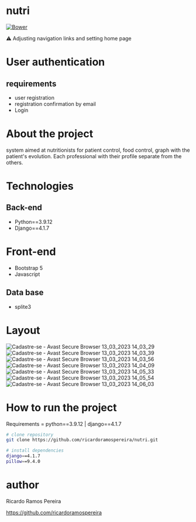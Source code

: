 # nutri
[![Bower](https://img.shields.io/bower/l/django)](https://github.com/ricardoramospereira/nutri/blob/main/LICENSE)

⚠️ Adjusting navigation links and setting home page

# User authentication
## requirements
* user registration
* registration confirmation by email
* Login

# About the project
system aimed at nutritionists for patient control, food control, graph with the patient's evolution.
Each professional with their profile separate from the others.

# Technologies
## Back-end
* Python==3.9.12
* Django==4.1.7

# Front-end
* Bootstrap 5
* Javascript

## Data base
* splite3

# Layout

![Cadastre-se - Avast Secure Browser 13_03_2023 14_03_29](https://user-images.githubusercontent.com/103947016/233976367-de5c1dd2-67cb-4cd9-8d69-8b1bad27907f.png)
![Cadastre-se - Avast Secure Browser 13_03_2023 14_03_39](https://user-images.githubusercontent.com/103947016/233976373-259734e2-cec2-4536-9342-137f0f0f8708.png)
![Cadastre-se - Avast Secure Browser 13_03_2023 14_03_56](https://user-images.githubusercontent.com/103947016/233976378-82707dc0-67bc-4b1f-b3d6-bd8f170de2ab.png)
![Cadastre-se - Avast Secure Browser 13_03_2023 14_04_09](https://user-images.githubusercontent.com/103947016/233976380-c5efb1bd-6b5b-4616-b24d-7a5a91e45a06.png)
![Cadastre-se - Avast Secure Browser 13_03_2023 14_05_33](https://user-images.githubusercontent.com/103947016/233976383-bddb6659-bc63-4cfe-a33f-f71fc90b51eb.png)
![Cadastre-se - Avast Secure Browser 13_03_2023 14_05_54](https://user-images.githubusercontent.com/103947016/233976385-af5bd903-3e9d-4aa6-b758-5e8d54f96d58.png)
![Cadastre-se - Avast Secure Browser 13_03_2023 14_06_03](https://user-images.githubusercontent.com/103947016/233976388-4e0fc32a-9e57-4c36-b452-dc4d387653ba.png)


# How to run the project
Requirements = python==3.9.12 | django==4.1.7

```bash
# clone repository
git clone https://github.com/ricardoramospereira/nutri.git

# install dependencies
django==4.1.7
pillow==9.4.0
```

# author
Ricardo Ramos Pereira

https://github.com/ricardoramospereira
